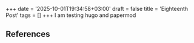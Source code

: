 +++
date = '2025-10-01T19:34:58+03:00'
draft = false
title = 'Eighteenth Post'
tags = []
+++
I am testing hugo and papermod



## References

